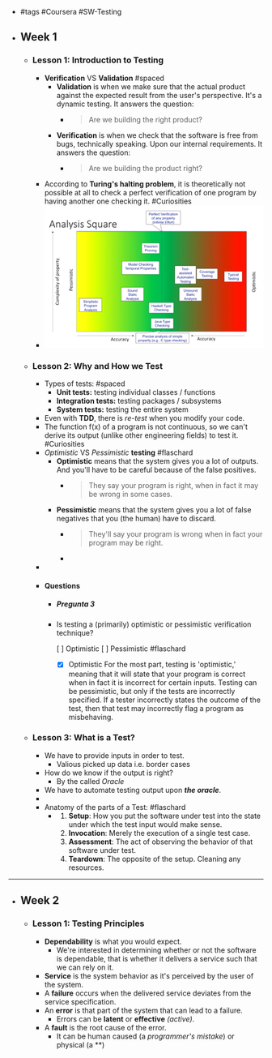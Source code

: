 - #tags #Coursera #SW-Testing
- ## Week 1
	- ### Lesson 1: Introduction to Testing
		- **Verification** VS **Validation** #spaced
			- **Validation** is when we make sure that the actual product against the expected result from the user's perspective. It's a dynamic testing. It answers the question:
				- > Are we building the right product?
			- **Verification** is when we check that the software is free from bugs, technically speaking. Upon our internal requirements. It answers the question:
				- > Are we building the product right?
		- According to **Turing's halting problem**, it is theoretically not possible at all to check a perfect verification of one program by having another one checking it. #Curiosities
		- ![image.png](../assets/image_1659351422358_0.png)
	- ### Lesson 2: Why and How we Test
		- Types of tests: #spaced
			- **Unit tests:** testing individual classes / functions
			- **Integration tests:** testing packages / subsystems
			- **System tests:** testing the entire system
		- Even with **TDD**, there is *re-test* when you modify your code.
		- The function f(x) of a program is not continuous, so we can't derive its output (unlike other engineering fields) to test it. #Curiosities
		- *Optimistic* VS *Pessimistic* **testing** #flaschard
			- **Optimistic** means that the system gives you a lot of outputs. And you'll have to be careful because of the false positives.
				- > They say your program is right, when in fact it may be wrong in some cases.
			- **Pessimistic** means that the system gives you a lot of false negatives that you (the human) have to discard.
				- > They'll say your program is wrong when in fact your program may be right.
				-
		-
		- #### Questions
			- ##### Pregunta 3
			- Is testing a (primarily) optimistic or pessimistic verification technique?
			  
			  [ ] Optimistic
			  [ ] Pessimistic
			  #flaschard
				- [X] Optimistic
				  For the most part, testing is 'optimistic,' meaning that it will state that your program is correct when in fact it is incorrect for certain inputs.  Testing can be pessimistic, but only if the tests are incorrectly specified. If a tester incorrectly states the outcome of the test, then that test may incorrectly flag a program as misbehaving.
	- ### Lesson 3: What is a Test?
		- We have to provide inputs in order to test.
			- Valious picked up data i.e. border cases
		- How do we know if the output is right?
			- By the called *Oracle*
		- We have to automate testing output upon ***the oracle***.
		-
		- Anatomy of the parts of a Test: #flaschard
			- 1. **Setup**: How you put the software under test into the state under which the test input would make sense.
			  2. **Invocation**: Merely the execution of a single test case.
			  3. **Assessment**: The act of observing the behavior of that software under test.
			  4. **Teardown**: The opposite of the setup. Cleaning any resources.
- ---
- ## Week 2
	- ### Lesson 1: Testing Principles
		- **Dependability** is what you would expect.
			- We're interested in determining whether or not the software is dependable, that is whether it delivers a service such that we can rely on it.
		- **Service** is the system behavior as it's perceived by the user of the system.
		- A **failure** occurs when the delivered service deviates from the service specification.
		- An **error** is that part of the system that can lead to a failure.
			- Errors can be **latent** or **effective** *(active)*.
		- A **fault** is the root cause of the error.
			- It can be human caused (a *programmer's mistake*) or physical (a **)